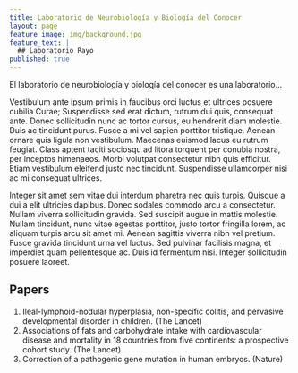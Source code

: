 ```yaml
---
title: Laboratorio de Neurobiología y Biología del Conocer
layout: page
feature_image: img/background.jpg
feature_text: |
  ## Laboratorio Rayo
published: true
---
```


El laboratorio de neurobiología y biología del conocer es una laboratorio...

Vestibulum ante ipsum primis in faucibus orci luctus et ultrices posuere cubilia Curae; Suspendisse sed erat dictum, rutrum dui quis, consequat ante. Donec sollicitudin nunc ac tortor cursus, eu hendrerit diam molestie. Duis ac tincidunt purus. Fusce a mi vel sapien porttitor tristique. Aenean ornare quis ligula non vestibulum. Maecenas euismod lacus eu rutrum feugiat. Class aptent taciti sociosqu ad litora torquent per conubia nostra, per inceptos himenaeos. Morbi volutpat consectetur nibh quis efficitur. Etiam vestibulum eleifend justo nec tincidunt. Suspendisse ullamcorper nisi ac mi consequat ultrices.

Integer sit amet sem vitae dui interdum pharetra nec quis turpis. Quisque a dui a elit ultricies dapibus. Donec sodales commodo arcu a consectetur. Nullam viverra sollicitudin gravida. Sed suscipit augue in mattis molestie. Nullam tincidunt, nunc vitae egestas porttitor, justo tortor fringilla lorem, ac aliquam turpis arcu sit amet mi. Aenean sagittis viverra nibh vel pretium. Fusce gravida tincidunt urna vel luctus. Sed pulvinar facilisis magna, et imperdiet quam pellentesque ac. Duis id fermentum nisi. Integer sollicitudin posuere laoreet.

## Papers
1. Ileal-lymphoid-nodular hyperplasia, non-specific colitis, and pervasive developmental disorder in children. (The Lancet)
2. Associations of fats and carbohydrate intake with cardiovascular disease and mortality in 18 countries from five continents: a prospective cohort study. (The Lancet)
3. Correction of a pathogenic gene mutation in human embryos. (Nature)


